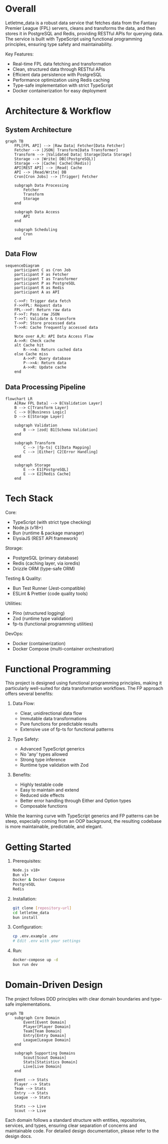 # Overall

Letletme_data is a robust data service that fetches data from the Fantasy Premier League (FPL) servers, cleans and transforms the data, and then stores it in PostgreSQL and Redis, providing RESTful APIs for querying data. The service is built with TypeScript using functional programming principles, ensuring type safety and maintainability.

Key Features:

- Real-time FPL data fetching and transformation
- Clean, structured data through RESTful APIs
- Efficient data persistence with PostgreSQL
- Performance optimization using Redis caching
- Type-safe implementation with strict TypeScript
- Docker containerization for easy deployment

# Architecture & Workflow

## System Architecture

```mermaid
graph TB
    FPL[FPL API] --> |Raw Data| Fetcher[Data Fetcher]
    Fetcher --> |JSON| Transform[Data Transformer]
    Transform --> |Validated Data| Storage[Data Storage]
    Storage --> |Write| DB[(PostgreSQL)]
    Storage --> |Cache| Cache[(Redis)]
    API[REST API] --> |Read| Cache
    API --> |Read/Write| DB
    Cron[Cron Jobs] --> |Trigger| Fetcher

    subgraph Data Processing
        Fetcher
        Transform
        Storage
    end

    subgraph Data Access
        API
    end

    subgraph Scheduling
        Cron
    end
```

## Data Flow

```mermaid
sequenceDiagram
    participant C as Cron Job
    participant F as Fetcher
    participant T as Transformer
    participant P as PostgreSQL
    participant R as Redis
    participant A as API

    C->>F: Trigger data fetch
    F->>FPL: Request data
    FPL-->>F: Return raw data
    F->>T: Pass raw JSON
    T->>T: Validate & transform
    T->>P: Store processed data
    T->>R: Cache frequently accessed data

    Note over A,R: API Data Access Flow
    A->>R: Check cache
    alt Cache hit
        R-->>A: Return cached data
    else Cache miss
        A->>P: Query database
        P-->>A: Return data
        A->>R: Update cache
    end
```

## Data Processing Pipeline

```mermaid
flowchart LR
    A[Raw FPL Data] --> B[Validation Layer]
    B --> C[Transform Layer]
    C --> D[Business Logic]
    D --> E[Storage Layer]

    subgraph Validation
        B --> |zod| B1[Schema Validation]
    end

    subgraph Transform
        C --> |fp-ts| C1[Data Mapping]
        C --> |Either| C2[Error Handling]
    end

    subgraph Storage
        E --> E1[PostgreSQL]
        E --> E2[Redis Cache]
    end
```

# Tech Stack

Core:

- TypeScript (with strict type checking)
- Node.js (v18+)
- Bun (runtime & package manager)
- ElysiaJS (REST API framework)

Storage:

- PostgreSQL (primary database)
- Redis (caching layer, via ioredis)
- Drizzle ORM (type-safe ORM)

Testing & Quality:

- Bun Test Runner (Jest-compatible)
- ESLint & Prettier (code quality tools)

Utilities:

- Pino (structured logging)
- Zod (runtime type validation)
- fp-ts (functional programming utilities)

DevOps:

- Docker (containerization)
- Docker Compose (multi-container orchestration)

# Functional Programming

This project is designed using functional programming principles, making it particularly well-suited for data transformation workflows. The FP approach offers several benefits:

1. Data Flow:

   - Clear, unidirectional data flow
   - Immutable data transformations
   - Pure functions for predictable results
   - Extensive use of fp-ts for functional patterns

2. Type Safety:

   - Advanced TypeScript generics
   - No 'any' types allowed
   - Strong type inference
   - Runtime type validation with Zod

3. Benefits:
   - Highly testable code
   - Easy to maintain and extend
   - Reduced side effects
   - Better error handling through Either and Option types
   - Composable functions

While the learning curve with TypeScript generics and FP patterns can be steep, especially coming from an OOP background, the resulting codebase is more maintainable, predictable, and elegant.

# Getting Started

1. Prerequisites:

   ```bash
   Node.js v18+
   Bun v1+
   Docker & Docker Compose
   PostgreSQL
   Redis
   ```

2. Installation:

   ```bash
   git clone [repository-url]
   cd letletme_data
   bun install
   ```

3. Configuration:

   ```bash
   cp .env.example .env
   # Edit .env with your settings
   ```

4. Run:
   ```bash
   docker-compose up -d
   bun run dev
   ```

# Domain-Driven Design

The project follows DDD principles with clear domain boundaries and type-safe implementations.

```mermaid
graph TB
    subgraph Core Domain
        Event[Event Domain]
        Player[Player Domain]
        Team[Team Domain]
        Entry[Entry Domain]
        League[League Domain]
    end

    subgraph Supporting Domains
        Scout[Scout Domain]
        Stats[Statistics Domain]
        Live[Live Domain]
    end

    Event --> Stats
    Player --> Stats
    Team --> Stats
    Entry --> Stats
    League --> Stats

    Stats --> Live
    Scout --> Live
```

Each domain follows a standard structure with entities, repositories, services, and types, ensuring clear separation of concerns and maintainable code. For detailed design documentation, please refer to the design docs.
